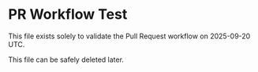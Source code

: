 # PR Workflow Test

This file exists solely to validate the Pull Request workflow on 2025-09-20 UTC.

This file can be safely deleted later.